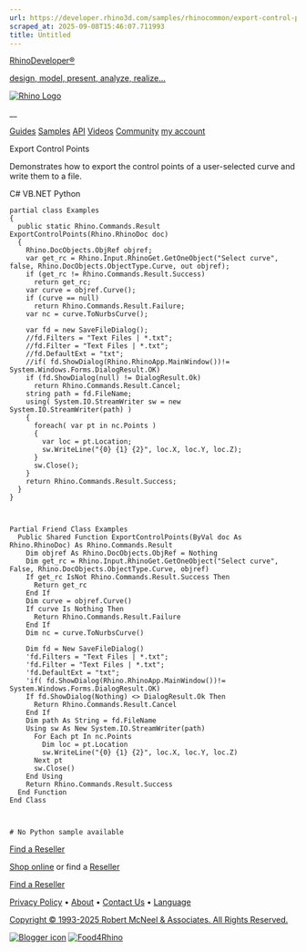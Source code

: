 ```yaml
---
url: https://developer.rhino3d.com/samples/rhinocommon/export-control-points/
scraped_at: 2025-09-08T15:46:07.711993
title: Untitled
---
```


[RhinoDeveloper®](/)

[design, model, present, analyze, realize...](/)

[![Rhino Logo](https://developer.rhino3d.com/images/rhinodevlogo.png)](/)

__

[Guides](https://developer.rhino3d.com/guides)
[Samples](https://developer.rhino3d.com/samples)
[API](https://developer.rhino3d.com/api)
[Videos](https://developer.rhino3d.com/videos)
[Community](https://discourse.mcneel.com/c/rhino-developer) [my account
](https://www.rhino3d.com/my-account/ "Manage your account, licenses, and
teams")

Export Control Points

Demonstrates how to export the control points of a user-selected curve and
write them to a file.

C# VB.NET Python

    
    
    partial class Examples
    {
      public static Rhino.Commands.Result ExportControlPoints(Rhino.RhinoDoc doc)
      {
        Rhino.DocObjects.ObjRef objref;
        var get_rc = Rhino.Input.RhinoGet.GetOneObject("Select curve", false, Rhino.DocObjects.ObjectType.Curve, out objref);
        if (get_rc != Rhino.Commands.Result.Success)
          return get_rc;
        var curve = objref.Curve();
        if (curve == null)
          return Rhino.Commands.Result.Failure;
        var nc = curve.ToNurbsCurve();
    
        var fd = new SaveFileDialog();
        //fd.Filters = "Text Files | *.txt";
        //fd.Filter = "Text Files | *.txt";
        //fd.DefaultExt = "txt";
        //if( fd.ShowDialog(Rhino.RhinoApp.MainWindow())!= System.Windows.Forms.DialogResult.OK)
        if (fd.ShowDialog(null) != DialogResult.Ok)
          return Rhino.Commands.Result.Cancel;
        string path = fd.FileName;
        using( System.IO.StreamWriter sw = new System.IO.StreamWriter(path) )
        {
          foreach( var pt in nc.Points )
          {
            var loc = pt.Location;
            sw.WriteLine("{0} {1} {2}", loc.X, loc.Y, loc.Z);
          }
          sw.Close();
        }
        return Rhino.Commands.Result.Success;
      }
    }
    
    
    
    Partial Friend Class Examples
      Public Shared Function ExportControlPoints(ByVal doc As Rhino.RhinoDoc) As Rhino.Commands.Result
    	Dim objref As Rhino.DocObjects.ObjRef = Nothing
    	Dim get_rc = Rhino.Input.RhinoGet.GetOneObject("Select curve", False, Rhino.DocObjects.ObjectType.Curve, objref)
    	If get_rc IsNot Rhino.Commands.Result.Success Then
    	  Return get_rc
    	End If
    	Dim curve = objref.Curve()
    	If curve Is Nothing Then
    	  Return Rhino.Commands.Result.Failure
    	End If
    	Dim nc = curve.ToNurbsCurve()
    
    	Dim fd = New SaveFileDialog()
    	'fd.Filters = "Text Files | *.txt";
    	'fd.Filter = "Text Files | *.txt";
    	'fd.DefaultExt = "txt";
    	'if( fd.ShowDialog(Rhino.RhinoApp.MainWindow())!= System.Windows.Forms.DialogResult.OK)
    	If fd.ShowDialog(Nothing) <> DialogResult.Ok Then
    	  Return Rhino.Commands.Result.Cancel
    	End If
    	Dim path As String = fd.FileName
    	Using sw As New System.IO.StreamWriter(path)
    	  For Each pt In nc.Points
    		Dim loc = pt.Location
    		sw.WriteLine("{0} {1} {2}", loc.X, loc.Y, loc.Z)
    	  Next pt
    	  sw.Close()
    	End Using
    	Return Rhino.Commands.Result.Success
      End Function
    End Class
    
    
    
    # No Python sample available
    

  

[Find a Reseller](https://www.rhino3d.com/sales)

[Shop online](https://www.rhino3d.com/store) or find a
[Reseller](https://www.rhino3d.com/sales)

[Find a Reseller](https://www.rhino3d.com/sales)

[Privacy Policy](https://www.rhino3d.com/privacy) •
[About](https://www.rhino3d.com/mcneel/about) • [Contact
Us](https://www.rhino3d.com/mcneel/contact) • [
Language](https://www.rhino3d.com/language "Change to a different region or
language")

[Copyright © 1993-2025 Robert McNeel & Associates. All Rights
Reserved.](https://www.rhino3d.com/mcneel/about)

[](https://www.facebook.com/McNeelRhinoceros/)
[](https://twitter.com/bobmcneel) [](https://www.linkedin.com/groups/75313/)
[](https://www.youtube.com/user/RhinoGuide/videos) [](https://vimeo.com/rhino)
[![Blogger
icon](https://developer.rhino3d.com/images/blogger.svg)](http://blog.rhino3d.com/)
[![Food4Rhino](https://developer.rhino3d.com/images/f4r_icon_01.svg)](https://www.food4rhino.com)

